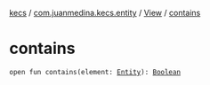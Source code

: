 [kecs](../../index.md) / [com.juanmedina.kecs.entity](../index.md) / [View](index.md) / [contains](./contains.md)

# contains

`open fun contains(element: `[`Entity`](../-entity/index.md)`): `[`Boolean`](https://kotlinlang.org/api/latest/jvm/stdlib/kotlin/-boolean/index.html)